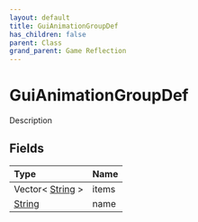 ```yaml
---
layout: default
title: GuiAnimationGroupDef
has_children: false
parent: Class
grand_parent: Game Reflection
---
```

# GuiAnimationGroupDef
Description 

## Fields
| Type | Name |
|:-------------|:--------------|
| Vector< [String](/game-reflection/components/string.md) > | items |
| [String](/game-reflection/components/string.md) | name |
